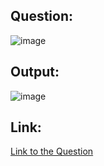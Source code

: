## Question:
![image](https://github.com/user-attachments/assets/b26f9d77-c93d-4b1d-a563-b8ebdf82a3fc)

## Output:
![image](https://github.com/user-attachments/assets/bad131ab-4202-4630-ae86-c2d8760ccd61)

## Link:
[Link to the Question](https://www.hackerrank.com/challenges/population-density-difference/problem?isFullScreen=true)

